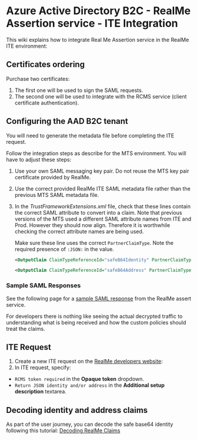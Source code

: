 # Azure Active Directory B2C - RealMe Assertion service - ITE Integration

This wiki explains how to integrate Real Me Assertion service in the RealMe ITE environment:

## Certificates ordering

Purchase two certificates:

1. The first one will be used to sign the SAML requests.
2. The second one will be used to integrate with the RCMS service (client certificate authentication).

## Configuring the AAD B2C tenant

You will need to generate the metadata file before completing the ITE request.

Follow the integration steps as describe for the MTS environment. You will have to adjust these steps:

1. Use your own SAML messaging key pair. Do not reuse the MTS key pair certificate provided by RealMe.

1. Use the correct provided RealMe ITE SAML metadata file rather than the previous MTS SAML metadata file.

1. In the *TrustFrameworkExtensions.xml* file, check that these lines contain the correct SAML attribute to convert into a claim.   Note that previous versions of the MTS used a different SAML attribute names from ITE and Prod. However they should now align.  Therefore it is worthwhile checking the correct attribute names are being used.

    Make sure these line uses the correct `PartnerClaimType`. Note the required presence of `:JSON:` in the value.

    ```xml
    <OutputClaim ClaimTypeReferenceId="safeB64Identity" PartnerClaimType="urn:nzl:govt:ict:stds:authn:safeb64:attribute:igovt:IVS:Assertion:JSON:Identity" />
    ```

    ```xml
    <OutputClaim ClaimTypeReferenceId="safeB64Address" PartnerClaimType="urn:nzl:govt:ict:stds:authn:safeb64:attribute:NZPost:AVS:Assertion:JSON:Address" />
    ```

### Sample SAML Responses

See the following page for a [sample SAML response](./Sample-Saml-Assert-Response.md) from the RealMe assert service.

For developers there is nothing like seeing the actual decrypted traffic to understanding what is being received and how the custom policies should treat the claims.

## ITE Request

1. Create a new ITE request on the [RealMe developers website](https://developers.realme.govt.nz/):
2. In ITE request, specify:

- `RCMS token required` in the **Opaque token** dropdown.
- `Return JSON identity and/or address` in the **Additional setup description** textarea.

## Decoding identity and address claims

As part of the user journey, you can decode the safe base64 identity following this tutorial: [Decoding RealMe Claims](./Decoding-RealMe-Claims.md)

